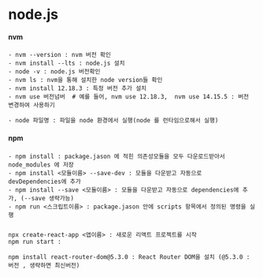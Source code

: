 # node.js

#### nvm
    - nvm --version : nvm 버전 확인
    - nvm install --lts : node.js 설치
    - node -v : node.js 버전확인
    - nvm ls : nvm을 통해 설치한 node version들 확인
    - nvm install 12.18.3 : 특정 버전 추가 설치
    - nvm use 버전넘버  # 예를 들어, nvm use 12.18.3,  nvm use 14.15.5 : 버전 변경하여 사용하기

    - node 파일명 : 파일을 node 환경에서 실행(node 를 런타임으로해서 실행)

#### npm
    - npm install : package.jason 에 적힌 의존성모듈을 모두 다운로드받아서 node_modules 에 저장
    - npm install <모듈이름> --save-dev : 모듈을 다운받고 자동으로 devDependencies에 추가
    - npm install --save <모듈이름> : 모듈을 다운받고 자동으로 dependencies에 추가, (--save 생략가능)
    - npm run <스크립트이름> : package.jason 안에 scripts 항목에서 정의된 명령을 실행



###
	npx create-react-app <앱이름> : 새로운 리액트 프로젝트를 시작
	npm run start : 

	npm install react-router-dom@5.3.0 : React Router DOM을 설치 (@5.3.0 : 버전 , 생략하면 최신버전)



